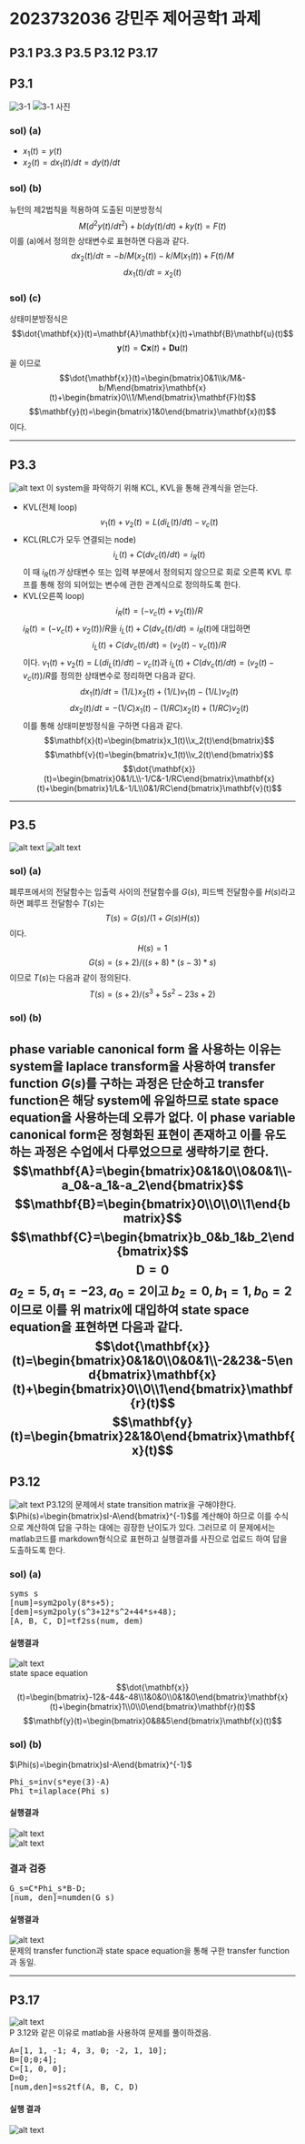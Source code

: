# 2023732036 강민주 제어공학1 과제
P3.1  P3.3  P3.5  P3.12  P3.17
---
## P3.1
![3-1](images/3-1.png)
![3-1 사진](images/3-1-.png)
### sol) (a)
* $x_1(t)=y(t)$  
* $x_2(t)=dx_1(t)/dt=dy(t)/dt$  
### sol) (b)
뉴턴의 제2법칙을 적용하여 도출된 미분방정식  
$$M(d^2y(t)/dt^2)+b(dy(t)/dt)+ky(t)=F(t)$$
이를 (a)에서 정의한 상태변수로 표현하면 다음과 같다.
$$dx_2(t)/dt=-b/M(x_2(t))-k/M(x_1(t))+F(t)/M$$
$$dx_1(t)/dt=x_2(t)$$
### sol) (c)
상태미분방정식은
$$\dot{\mathbf{x}}(t)=\mathbf{A}\mathbf{x}(t)+\mathbf{B}\mathbf{u}(t)$$
$$\mathbf{y}(t)=\mathbf{C}\mathbf{x}(t)+\mathbf{D}\mathbf{u}(t)$$
꼴 이므로
$$\dot{\mathbf{x}}(t)=\begin{bmatrix}0&1\\k/M&-b/M\end{bmatrix}\mathbf{x}(t)+\begin{bmatrix}0\\1/M\end{bmatrix}\mathbf{F}(t)$$
$$\mathbf{y}(t)=\begin{bmatrix}1&0\end{bmatrix}\mathbf{x}(t)$$
이다.  

---
## P3.3
![alt text](image-3.png)
이 system을 파악하기 위해 KCL, KVL을 통해 관계식을 얻는다.
* KVL(전체 loop)
$$v_1(t)+v_2(t)=L(di_L(t)/dt)-v_c(t)$$
* KCL(RLC가 모두 연결되는 node)
$$i_L(t)+C(dv_c(t)/dt)=i_R(t)$$
이 때 $i_R(t)가$ 상태변수 또는 입력 부분에서 정의되지 않으므로 회로 오른쪽 KVL 루프를 통해 정의 되어있는 변수에 관한 관계식으로 정의하도록 한다.  
* KVL(오른쪽 loop)
$$i_R(t)=(-v_c(t)+v_2(t))/R$$
$i_R(t)=(-v_c(t)+v_2(t))/R$을 $i_L(t)+C(dv_c(t)/dt)=i_R(t)$에 대입하면
$$i_L(t)+C(dv_c(t)/dt)=(v_2(t)-v_c(t))/R$$
이다.
$v_1(t)+v_2(t)=L(di_L(t)/dt)-v_c(t)$과 $i_L(t)+C(dv_c(t)/dt)=(v_2(t)-v_c(t))/R$를 정의한 상태변수로 정리하면 다음과 같다.
$$dx_1(t)/dt=(1/L)x_2(t)+(1/L)v_1(t)-(1/L)v_2(t)$$
$$dx_2(t)/dt=-(1/C)x_1(t)-(1/RC)x_2(t)+(1/RC)v_2(t)$$
이를 통해 상태미분방정식을 구하면 다음과 같다.
$$\mathbf{x}(t)=\begin{bmatrix}x_1(t)\\x_2(t)\end{bmatrix}$$
$$\mathbf{v}(t)=\begin{bmatrix}v_1(t)\\v_2(t)\end{bmatrix}$$
$$\dot{\mathbf{x}}(t)=\begin{bmatrix}0&1/L\\-1/C&-1/RC\end{bmatrix}\mathbf{x}(t)+\begin{bmatrix}1/L&-1/L\\0&1/RC\end{bmatrix}\mathbf{v}(t)$$
---
## P3.5
![alt text](image-4.png)
![alt text](image-5.png)
### sol) (a)
폐루프에서의 전달함수는 입출력 사이의 전달함수를 $G(s)$, 피드백 전달함수를 $H(s)$라고 하면 폐루프 전달함수 $T(s)$는
$$T(s)=G(s)/(1+G(s)H(s))$$
이다.
$$H(s)=1$$
$$G(s)=(s+2)/((s+8)*(s-3)*s)$$
이므로 $T(s)$는 다음과 같이 정의된다.
$$T(s)=(s+2)/(s^3+5s^2-23s+2)$$
### sol) (b)
phase variable canonical form 을 사용하는 이유는 system을 laplace transform을 사용하여 transfer function $G(s)$를 구하는 과정은 단순하고 transfer function은 해당 system에 유일하므로 state space equation을 사용하는데 오류가 없다.
이 phase variable canonical form은 정형화된 표현이 존재하고 이를 유도하는 과정은 수업에서 다루었으므로 생략하기로 한다.  
$$\mathbf{A}=\begin{bmatrix}0&1&0\\0&0&1\\-a_0&-a_1&-a_2\end{bmatrix}$$
$$\mathbf{B}=\begin{bmatrix}0\\0\\0\\1\end{bmatrix}$$
$$\mathbf{C}=\begin{bmatrix}b_0&b_1&b_2\end{bmatrix}$$
$$\mathbf{D}=0$$
$a_2=5, a_1=-23, a_0=2$이고 $b_2=0, b_1=1, b_0=2$이므로 이를 위 matrix에 대입하여 state space equation을 표현하면 다음과 같다.
$$\dot{\mathbf{x}}(t)=\begin{bmatrix}0&1&0\\0&0&1\\-2&23&-5\end{bmatrix}\mathbf{x}(t)+\begin{bmatrix}0\\0\\1\end{bmatrix}\mathbf{r}(t)$$
$$\mathbf{y}(t)=\begin{bmatrix}2&1&0\end{bmatrix}\mathbf{x}(t)$$
---
## P3.12
![alt text](image-6.png)
P3.12의 문제에서 state transition matrix을 구해야한다. $\Phi(s)=\begin{bmatrix}sI-A\end{bmatrix}^{-1}$를 계산해야 하므로 이를 수식으로 계산하여 답을 구하는 대에는 굉장한 난이도가 있다. 그러므로 이 문제에서는 matlab코드를 markdown형식으로 표현하고 실행결과를 사진으로 업로드 하여 답을 도출하도록 한다.
### sol) (a)
<pre>syms s
[num]=sym2poly(8*s+5);
[dem]=sym2poly(s^3+12*s^2+44*s+48);
[A, B, C, D]=tf2ss(num, dem)</pre>
#### 실행결과
![alt text](image-8.png)  
state space equation
$$\dot{\mathbf{x}}(t)=\begin{bmatrix}-12&-44&-48\\1&0&0\\0&1&0\end{bmatrix}\mathbf{x}(t)+\begin{bmatrix}1\\0\\0\end{bmatrix}\mathbf{r}(t)$$
$$\mathbf{y}(t)=\begin{bmatrix}0&8&5\end{bmatrix}\mathbf{x}(t)$$
### sol) (b)
 $\Phi(s)=\begin{bmatrix}sI-A\end{bmatrix}^{-1}$
<pre>Phi_s=inv(s*eye(3)-A)
Phi_t=ilaplace(Phi_s)</pre>
#### 실행결과
![alt text](image-9.png)  
![alt text](image-10.png)
### 결과 검증
<pre>G_s=C*Phi_s*B-D;
[num, den]=numden(G_s)</pre>
#### 실행결과
![alt text](image-11.png)  
문제의 transfer function과 state space equation을 통해 구한 transfer function과 동일.

---
## P3.17
![alt text](image-7.png)  
P 3.12와 같은 이유로 matlab을 사용하여 문제를 풀이하겠음.
<pre>A=[1, 1, -1; 4, 3, 0; -2, 1, 10];
B=[0;0;4];
C=[1, 0, 0];
D=0;
[num,den]=ss2tf(A, B, C, D)</pre>
#### 실행 결과
![alt text](image-12.png)  
